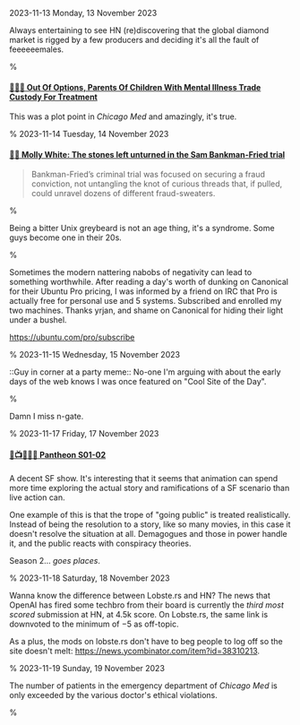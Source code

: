 2023-11-13 Monday, 13 November 2023

Always entertaining to see HN (re)discovering that the global diamond market is rigged by a few producers and deciding it's all the fault of feeeeeemales. 

%

#### [🔗&#x1F1FA;&#x1F1F8; Out Of Options, Parents Of Children With Mental Illness Trade Custody For Treatment](https://will.illinois.edu/news/story/out-of-options-parents-of-children-with-mental-illness-trade-custody-for-tr)

This was a plot point in *Chicago Med* and amazingly, it's true. 

%
2023-11-14 Tuesday, 14 November 2023

#### [🔗💸 Molly White: The stones left unturned in the Sam Bankman-Fried trial](https://newsletter.mollywhite.net/p/the-stones-left-unturned)

> Bankman-Fried’s criminal trial was focused on securing a fraud conviction, not untangling the knot of curious threads that, if pulled, could unravel dozens of different fraud-sweaters.

%

Being a bitter Unix greybeard is not an age thing, it's a syndrome. Some guys become one in their 20s.

%

Sometimes the modern nattering nabobs of negativity can lead to something worthwhile. After reading a day's worth of dunking on Canonical for their Ubuntu Pro pricing, I was informed by a friend on IRC that Pro is actually free for personal use and 5 systems. Subscribed and enrolled my two machines. Thanks yrjan, and shame on Canonical for hiding their light under a bushel.

<https://ubuntu.com/pro/subscribe>

%
2023-11-15 Wednesday, 15 November 2023

::Guy in corner at a party meme:: No-one I'm arguing with about the early days of the web knows I was once featured on "Cool Site of the Day".

%

Damn I miss n-gate.

%
2023-11-17 Friday, 17 November 2023

#### [🔗📺&#x1F1FA;&#x1F1F8;🚀 Pantheon S01-02](https://www.imdb.com/title/tt11680642/)

A decent SF show. It's interesting that it seems that animation can spend more time exploring the actual story and ramifications of a SF scenario than live action can.

One example of this is that the trope of "going public" is treated realistically. Instead of being the resolution to a story, like so many movies, in this case it doesn't resolve the situation at all. Demagogues and those in power handle it, and the public reacts with conspiracy theories. 

Season 2... *goes places*.

%
2023-11-18 Saturday, 18 November 2023

Wanna know the difference between Lobste.rs and HN? The news that OpenAI has fired some techbro from their board is currently the *third most scored* submission at HN, at 4.5k score. On Lobste.rs, the same link is downvoted to the minimum of &minus;5 as off-topic. 

As a plus, the mods on lobste.rs don't have to beg people to log off so the site doesn't melt: <https://news.ycombinator.com/item?id=38310213>. 

%
2023-11-19 Sunday, 19 November 2023

The number of patients in the emergency department of *Chicago Med* is only exceeded by the various doctor's ethical violations.

%
